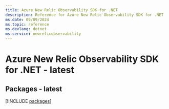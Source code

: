 ```yaml
---
title: Azure New Relic Observability SDK for .NET
description: Reference for Azure New Relic Observability SDK for .NET
ms.date: 09/09/2024
ms.topic: reference
ms.devlang: dotnet
ms.service: newrelicobservability
---
```

# Azure New Relic Observability SDK for .NET - latest
## Packages - latest
[!INCLUDE [packages](new-relic-observability-index.md)]